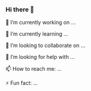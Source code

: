 ### Hi there 👋



🔭 I’m currently working on ...

🌱 I’m currently learning ...

👯 I’m looking to collaborate on ...

🤔 I’m looking for help with ...

📫 How to reach me: ...

⚡ Fun fact: ...

<!--
**rarosfp/rarosfp** is a ✨ _special_ ✨ repository because its `README.md` (this file) appears on your GitHub profile.

Here are some ideas to get you started:

- 🔭 I’m currently working on ...
- 🌱 I’m currently learning ...
- 👯 I’m looking to collaborate on ...
- 🤔 I’m looking for help with ...
- 💬 Ask me about ...
- 📫 How to reach me: ...
- 😄 Pronouns: ...
- ⚡ Fun fact: ...
-->
